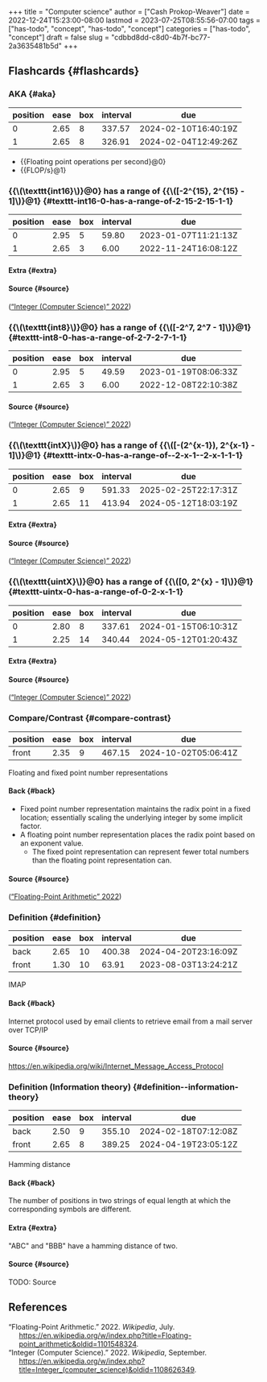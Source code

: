 +++
title = "Computer science"
author = ["Cash Prokop-Weaver"]
date = 2022-12-24T15:23:00-08:00
lastmod = 2023-07-25T08:55:56-07:00
tags = ["has-todo", "concept", "has-todo", "concept"]
categories = ["has-todo", "concept"]
draft = false
slug = "cdbbd8dd-c8d0-4b7f-bc77-2a3635481b5d"
+++

## Flashcards {#flashcards}


### AKA {#aka}

| position | ease | box | interval | due                  |
|----------|------|-----|----------|----------------------|
| 0        | 2.65 | 8   | 337.57   | 2024-02-10T16:40:19Z |
| 1        | 2.65 | 8   | 326.91   | 2024-02-04T12:49:26Z |

-   {{Floating point operations per second}@0}
-   {{FLOP/s}@1}


### {{\\(\texttt{int16}\\)}@0} has a range of {{\\([-2^{15}, 2^{15} - 1]\\)}@1} {#texttt-int16-0-has-a-range-of-2-15-2-15-1-1}

| position | ease | box | interval | due                  |
|----------|------|-----|----------|----------------------|
| 0        | 2.95 | 5   | 59.80    | 2023-01-07T11:21:13Z |
| 1        | 2.65 | 3   | 6.00     | 2022-11-24T16:08:12Z |


#### Extra {#extra}


#### Source {#source}

(<a href="#citeproc_bib_item_2">“Integer (Computer Science)” 2022</a>)


### {{\\(\texttt{int8}\\)}@0} has a range of {{\\([-2^7, 2^7 - 1]\\)}@1} {#texttt-int8-0-has-a-range-of-2-7-2-7-1-1}

| position | ease | box | interval | due                  |
|----------|------|-----|----------|----------------------|
| 0        | 2.95 | 5   | 49.59    | 2023-01-19T08:06:33Z |
| 1        | 2.65 | 3   | 6.00     | 2022-12-08T22:10:38Z |


#### Source {#source}

(<a href="#citeproc_bib_item_2">“Integer (Computer Science)” 2022</a>)


### {{\\(\texttt{intX}\\)}@0} has a range of {{\\([-(2^{x-1}), 2^{x-1} - 1]\\)}@1} {#texttt-intx-0-has-a-range-of--2-x-1--2-x-1-1-1}

| position | ease | box | interval | due                  |
|----------|------|-----|----------|----------------------|
| 0        | 2.65 | 9   | 591.33   | 2025-02-25T22:17:31Z |
| 1        | 2.65 | 11  | 413.94   | 2024-05-12T18:03:19Z |


#### Extra {#extra}


#### Source {#source}

(<a href="#citeproc_bib_item_2">“Integer (Computer Science)” 2022</a>)


### {{\\(\texttt{uintX}\\)}@0} has a range of {{\\([0, 2^{x} - 1]\\)}@1} {#texttt-uintx-0-has-a-range-of-0-2-x-1-1}

| position | ease | box | interval | due                  |
|----------|------|-----|----------|----------------------|
| 0        | 2.80 | 8   | 337.61   | 2024-01-15T06:10:31Z |
| 1        | 2.25 | 14  | 340.44   | 2024-05-12T01:20:43Z |


#### Extra {#extra}


#### Source {#source}

(<a href="#citeproc_bib_item_2">“Integer (Computer Science)” 2022</a>)


### Compare/Contrast {#compare-contrast}

| position | ease | box | interval | due                  |
|----------|------|-----|----------|----------------------|
| front    | 2.35 | 9   | 467.15   | 2024-10-02T05:06:41Z |

Floating and fixed point number representations


#### Back {#back}

-   Fixed point number representation maintains the radix point in a fixed location; essentially scaling the underlying integer by some implicit factor.
-   A floating point number representation places the radix point based on an exponent value.
    -   The fixed point representation can represent fewer total numbers than the floating point representation can.


#### Source {#source}

(<a href="#citeproc_bib_item_1">“Floating-Point Arithmetic” 2022</a>)


### Definition {#definition}

| position | ease | box | interval | due                  |
|----------|------|-----|----------|----------------------|
| back     | 2.65 | 10  | 400.38   | 2024-04-20T23:16:09Z |
| front    | 1.30 | 10  | 63.91    | 2023-08-03T13:24:21Z |

IMAP


#### Back {#back}

Internet protocol used by email clients to retrieve email from a mail server over TCP/IP


#### Source {#source}

<https://en.wikipedia.org/wiki/Internet_Message_Access_Protocol>


### Definition (Information theory) {#definition--information-theory}

| position | ease | box | interval | due                  |
|----------|------|-----|----------|----------------------|
| back     | 2.50 | 9   | 355.10   | 2024-02-18T07:12:08Z |
| front    | 2.65 | 8   | 389.25   | 2024-04-19T23:05:12Z |

Hamming distance


#### Back {#back}

The number of positions in two strings of equal length at which the corresponding symbols are different.


#### Extra {#extra}

"ABC" and "BBB" have a hamming distance of two.


#### Source {#source}

TODO: Source

## References

<style>.csl-entry{text-indent: -1.5em; margin-left: 1.5em;}</style><div class="csl-bib-body">
  <div class="csl-entry"><a id="citeproc_bib_item_1"></a>“Floating-Point Arithmetic.” 2022. <i>Wikipedia</i>, July. <a href="https://en.wikipedia.org/w/index.php?title=Floating-point_arithmetic&oldid=1101548324">https://en.wikipedia.org/w/index.php?title=Floating-point_arithmetic&#38;oldid=1101548324</a>.</div>
  <div class="csl-entry"><a id="citeproc_bib_item_2"></a>“Integer (Computer Science).” 2022. <i>Wikipedia</i>, September. <a href="https://en.wikipedia.org/w/index.php?title=Integer_(computer_science)&oldid=1108626349">https://en.wikipedia.org/w/index.php?title=Integer_(computer_science)&#38;oldid=1108626349</a>.</div>
</div>
